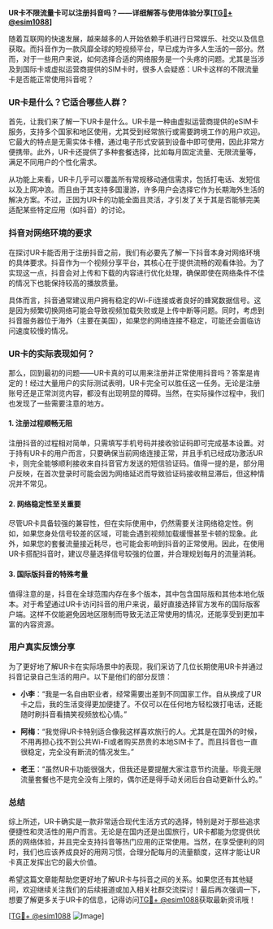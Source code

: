 **UR卡不限流量卡可以注册抖音吗？——详细解答与使用体验分享[[TG💪+ @esim1088](https://t.me/s/esim1088)]**

随着互联网的快速发展，越来越多的人开始依赖手机进行日常娱乐、社交以及信息获取。而抖音作为一款风靡全球的短视频平台，早已成为许多人生活的一部分。然而，对于一些用户来说，如何选择合适的网络服务是一个头疼的问题。尤其是当涉及到国际卡或虚拟运营商提供的SIM卡时，很多人会疑惑：UR卡这样的不限流量卡是否能正常使用抖音呢？

### UR卡是什么？它适合哪些人群？

首先，让我们来了解一下UR卡是什么。UR卡是一种由虚拟运营商提供的eSIM卡服务，支持多个国家和地区使用，尤其受到经常旅行或需要跨境工作的用户欢迎。它最大的特点是无需实体卡槽，通过电子形式安装到设备中即可使用，因此非常方便携带。此外，UR卡还提供了多种套餐选择，比如每月固定流量、无限流量等，满足不同用户的个性化需求。

从功能上来看，UR卡几乎可以覆盖所有常规移动通信需求，包括打电话、发短信以及上网冲浪。而且由于其支持多国漫游，许多用户会选择它作为长期海外生活的解决方案。不过，正因为UR卡的功能全面且灵活，才引发了关于其是否能够完美适配某些特定应用（如抖音）的讨论。

### 抖音对网络环境的要求

在探讨UR卡能否用于注册抖音之前，我们有必要先了解一下抖音本身对网络环境的具体要求。抖音作为一个视频分享平台，其核心在于提供流畅的观看体验。为了实现这一点，抖音会对上传和下载的内容进行优化处理，确保即使在网络条件不佳的情况下也能保持较高的播放质量。

具体而言，抖音通常建议用户拥有稳定的Wi-Fi连接或者良好的蜂窝数据信号。这是因为频繁切换网络可能会导致视频加载失败或是上传中断等问题。同时，考虑到抖音服务器位于海外（主要在美国），如果您的网络连接不稳定，可能还会面临访问速度较慢的情况。

### UR卡的实际表现如何？

那么，回到最初的问题——UR卡真的可以用来注册并正常使用抖音吗？答案是肯定的！经过大量用户的实际测试表明，UR卡完全可以胜任这一任务。无论是注册账号还是正常浏览内容，都没有出现明显的障碍。当然，在实际操作过程中，我们也发现了一些需要注意的地方。

#### 1. 注册过程顺畅无阻
注册抖音的过程相对简单，只需填写手机号码并接收验证码即可完成基本设置。对于持有UR卡的用户而言，只要确保当前网络连接正常，并且手机已经成功激活UR卡，则完全能够顺利接收来自抖音官方发送的短信验证码。值得一提的是，部分用户反映，在首次登录时可能会因为网络延迟而导致验证码接收稍显滞后，但这种情况并不常见。

#### 2. 网络稳定性至关重要
尽管UR卡具备较强的兼容性，但在实际使用中，仍然需要关注网络稳定性。例如，如果您身处信号较差的区域，可能会遇到视频加载缓慢甚至卡顿的现象。此外，如果您的套餐流量接近耗尽，也可能会影响到抖音的正常使用。因此，在使用UR卡搭配抖音时，建议尽量选择信号较强的位置，并合理规划每月的流量消耗。

#### 3. 国际版抖音的特殊考量
值得注意的是，抖音在全球范围内存在多个版本，其中包含国际版和其他本地化版本。对于希望通过UR卡访问抖音的用户来说，最好直接选择官方发布的国际版客户端。这样不仅能避免因地区限制而导致无法正常使用的情况，还能享受到更加丰富的内容资源。

### 用户真实反馈分享

为了更好地了解UR卡在实际场景中的表现，我们采访了几位长期使用UR卡并通过抖音记录自己生活的用户。以下是他们的部分反馈：

- **小李**：“我是一名自由职业者，经常需要出差到不同国家工作。自从换成了UR卡之后，我的生活变得更加便捷了。不仅可以在任何地方轻松拨打电话，还能随时刷抖音看搞笑视频放松心情。”
  
- **阿梅**：“我觉得UR卡特别适合像我这样喜欢旅行的人。尤其是在国外的时候，不用再担心找不到公共Wi-Fi或者购买昂贵的本地SIM卡了。而且抖音也一直很稳定，完全没有断流的情况发生。”

- **老王**：“虽然UR卡功能很强大，但我还是要提醒大家注意节约流量。毕竟无限流量套餐也不是完全没有上限的，偶尔还是得手动关闭后台自动更新什么的。”

### 总结

综上所述，UR卡确实是一款非常适合现代生活方式的选择，特别是对于那些追求便捷性和灵活性的用户而言。无论是在国内还是出国旅行，UR卡都能为您提供优质的网络体验，并且完全支持抖音等热门应用的正常使用。当然，在享受便利的同时，我们也应该养成良好的用网习惯，合理分配每月的流量额度，这样才能让UR卡真正发挥出它的最大价值。

希望这篇文章能帮助您更好地了解UR卡与抖音之间的关系。如果您还有其他疑问，欢迎继续关注我们的后续报道或加入相关社群交流探讨！最后再次强调一下，想要了解更多关于UR卡的信息，记得访问[TG💪+ @esim1088](https://t.me/s/esim1088)获取最新资讯哦！

[[TG💪+ @esim1088](https://t.me/s/esim1088) ![Image](https://i.postimg.cc/4NQfJmqS/Snipaste-2025-05-13-00-14-12.png)]
